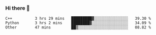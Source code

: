 ### Hi there 👋

<!--START_SECTION:waka-->

```text
C++          3 hrs 29 mins   █████████▓░░░░░░░░░░░░░░░   39.30 %
Python       3 hrs 2 mins    ████████▓░░░░░░░░░░░░░░░░   34.09 %
Other        47 mins         ██▒░░░░░░░░░░░░░░░░░░░░░░   08.82 %
```

<!--END_SECTION:waka-->

